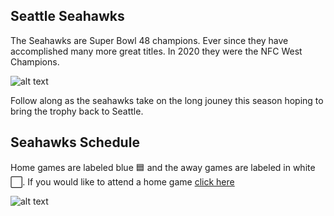 ## Seattle Seahawks

The Seahawks are Super Bowl 48 champions. Ever since they have accomplished many more great titles. In 2020 they were the NFC West Champions.

![alt text](https://compote.slate.com/images/6b2a803c-f05f-44cb-9eaa-a1370ad586da.jpg)


Follow along as the seahawks take on the long jouney this season hoping to bring the trophy back to Seattle.

## Seahawks Schedule

Home games are labeled blue 🟦 and the away games are labeled in white ⬜. 
If you would like to attend a home game [click here](https://www.seahawks.com/tickets/)

![alt text](https://static.clubs.nfl.com/image/private/t_editorial_landscape_12_desktop/seahawks/m5r5r3y0ebdcd6eqwylo)


